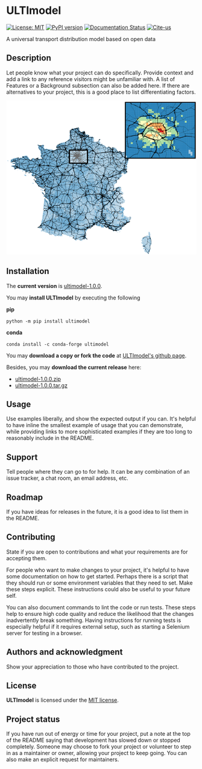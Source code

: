 # ULTImodel

[![License: MIT](https://img.shields.io/badge/License-MIT-green.svg)](https://github.com/DLR-VF/ULTImodel/blob/master/LICENSE)
[![PyPI version](https://badge.fury.io/py/ultimodel.svg)](https://pypi.python.org/pypi/ultimodel)
[![Documentation Status](https://readthedocs.org/projects/ultimodel/badge/?version=latest)](https://ultimodel.readthedocs.io/en/latest/?badge=latest)
[![Cite-us](https://img.shields.io/badge/doi-10.5281%2Fzenodo.7817425-blue)](https://doi.org/10.5281/zenodo.7817425)
 
A universal transport distribution model based on open data

## Description
Let people know what your project can do specifically. Provide context and add a link to any reference visitors might be unfamiliar with. A list of Features or a Background subsection can also be added here. If there are alternatives to your project, this is a good place to list differentiating factors.

![Prim_Sec](ultimodel-mkdocs/docs/images/readme_visual_fr.png "Results of distribution and secondary model")

## Installation

The __current version__ is [ultimodel-1.0.0](https://github.com/DLR-VF/ULTImodel/releases/tag/1.0.0).

You may __install ULTImodel__ by executing the following

__pip__
```console
python -m pip install ultimodel
```
__conda__
```console
conda install -c conda-forge ultimodel
```

You may __download a copy or fork the code__ at [ULTImodel&apos;s github page](link-to-github).

Besides, you may __download the current release__ here:

* [ultimodel-1.0.0.zip](https://github.com/DLR-VF/ULTImodel/archive/refs/tags/1.0.0.zip)
* [ultimodel-1.0.0.tar.gz](https://github.com/DLR-VF/ULTImodel/archive/refs/tags/1.0.0.tar.gz)


## Usage
Use examples liberally, and show the expected output if you can. It's helpful to have inline the smallest example of usage that you can demonstrate, while providing links to more sophisticated examples if they are too long to reasonably include in the README.

## Support
Tell people where they can go to for help. It can be any combination of an issue tracker, a chat room, an email address, etc.

## Roadmap
If you have ideas for releases in the future, it is a good idea to list them in the README.

## Contributing
State if you are open to contributions and what your requirements are for accepting them.

For people who want to make changes to your project, it's helpful to have some documentation on how to get started. Perhaps there is a script that they should run or some environment variables that they need to set. Make these steps explicit. These instructions could also be useful to your future self.

You can also document commands to lint the code or run tests. These steps help to ensure high code quality and reduce the likelihood that the changes inadvertently break something. Having instructions for running tests is especially helpful if it requires external setup, such as starting a Selenium server for testing in a browser.

## Authors and acknowledgment
Show your appreciation to those who have contributed to the project.

## License
**ULTImodel** is licensed under the [MIT license](https://github.com/DLR-VF/ULTImodel/blob/master/LICENSE).

## Project status
If you have run out of energy or time for your project, put a note at the top of the README saying that development has slowed down or stopped completely. Someone may choose to fork your project or volunteer to step in as a maintainer or owner, allowing your project to keep going. You can also make an explicit request for maintainers.
